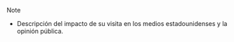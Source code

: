 >[!NOTE]
>- Descripción del impacto de su visita en los medios estadounidenses y la opinión pública.

